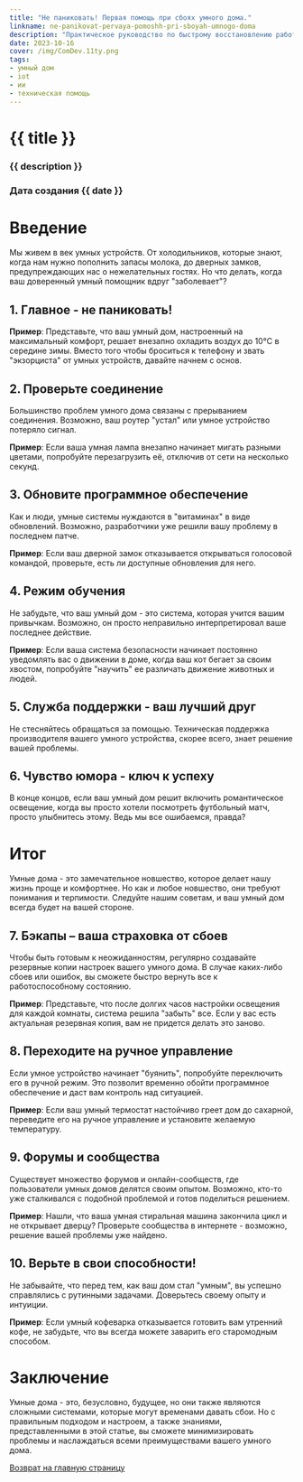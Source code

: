 ```yaml
---
title: "Не паниковать! Первая помощь при сбоях умного дома."
linkname: ne-panikovat-pervaya-pomoshh-pri-sboyah-umnogo-doma
description: "Практическое руководство по быстрому восстановлению работы вашей умной системы."
date: 2023-10-16
cover: /img/ComDev.11ty.png
tags:
- умный дом
- iot
- ии
- техническая помощь
---
```


# {{ title }}
### {{ description }}
### Дата создания {{ date }}

# Введение

Мы живем в век умных устройств. От холодильников, которые знают, когда нам нужно пополнить запасы молока, до дверных замков, предупреждающих нас о нежелательных гостях. Но что делать, когда ваш доверенный умный помощник вдруг "заболевает"?

## 1. Главное - не паниковать!

**Пример**: Представьте, что ваш умный дом, настроенный на максимальный комфорт, решает внезапно охладить воздух до 10°C в середине зимы. Вместо того чтобы броситься к телефону и звать "экзорциста" от умных устройств, давайте начнем с основ.

## 2. Проверьте соединение

Большинство проблем умного дома связаны с прерыванием соединения. Возможно, ваш роутер "устал" или умное устройство потеряло сигнал.

**Пример**: Если ваша умная лампа внезапно начинает мигать разными цветами, попробуйте перезагрузить её, отключив от сети на несколько секунд.

## 3. Обновите программное обеспечение

Как и люди, умные системы нуждаются в "витаминах" в виде обновлений. Возможно, разработчики уже решили вашу проблему в последнем патче.

**Пример**: Если ваш дверной замок отказывается открываться голосовой командой, проверьте, есть ли доступные обновления для него.

## 4. Режим обучения

Не забудьте, что ваш умный дом - это система, которая учится вашим привычкам. Возможно, он просто неправильно интерпретировал ваше последнее действие.

**Пример**: Если ваша система безопасности начинает постоянно уведомлять вас о движении в доме, когда ваш кот бегает за своим хвостом, попробуйте "научить" ее различать движение животных и людей.

## 5. Служба поддержки - ваш лучший друг

Не стесняйтесь обращаться за помощью. Техническая поддержка производителя вашего умного устройства, скорее всего, знает решение вашей проблемы.

## 6. Чувство юмора - ключ к успеху

В конце концов, если ваш умный дом решит включить романтическое освещение, когда вы просто хотели посмотреть футбольный матч, просто улыбнитесь этому. Ведь мы все ошибаемся, правда?

# Итог

Умные дома - это замечательное новшество, которое делает нашу жизнь проще и комфортнее. Но как и любое новшество, они требуют понимания и терпимости. Следуйте нашим советам, и ваш умный дом всегда будет на вашей стороне.
## 7. Бэкапы – ваша страховка от сбоев

Чтобы быть готовым к неожиданностям, регулярно создавайте резервные копии настроек вашего умного дома. В случае каких-либо сбоев или ошибок, вы сможете быстро вернуть все к работоспособному состоянию.

**Пример**: Представьте, что после долгих часов настройки освещения для каждой комнаты, система решила "забыть" все. Если у вас есть актуальная резервная копия, вам не придется делать это заново.

## 8. Переходите на ручное управление

Если умное устройство начинает "буянить", попробуйте переключить его в ручной режим. Это позволит временно обойти программное обеспечение и даст вам контроль над ситуацией.

**Пример**: Если ваш умный термостат настойчиво греет дом до сахарной, переведите его на ручное управление и установите желаемую температуру.

## 9. Форумы и сообщества

Существует множество форумов и онлайн-сообществ, где пользователи умных домов делятся своим опытом. Возможно, кто-то уже сталкивался с подобной проблемой и готов поделиться решением.

**Пример**: Нашли, что ваша умная стиральная машина закончила цикл и не открывает дверцу? Проверьте сообщества в интернете - возможно, решение вашей проблемы уже найдено.

## 10. Верьте в свои способности!

Не забывайте, что перед тем, как ваш дом стал "умным", вы успешно справлялись с рутинными задачами. Доверьтесь своему опыту и интуиции.

**Пример**: Если умный кофеварка отказывается готовить вам утренний кофе, не забудьте, что вы всегда можете заварить его старомодным способом.

# Заключение

Умные дома - это, безусловно, будущее, но они также являются сложными системами, которые могут временами давать сбои. Но с правильным подходом и настроем, а также знаниями, представленными в этой статье, вы сможете минимизировать проблемы и наслаждаться всеми преимуществами вашего умного дома.

[Возврат на главную страницу](/)

